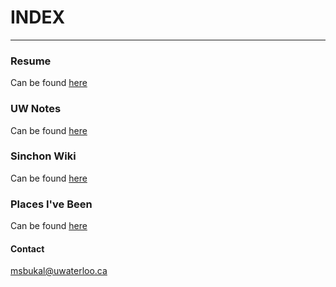 # INDEX

*****

### Resume
Can be found [here](/resume.pdf)

### UW Notes
Can be found [here](/notes.md)

### Sinchon Wiki
Can be found [here](http://sinchonwiki.milenabukal.me/index.php?title=Main_Page)

### Places I've Been
Can be found [here](/places.md)

#### Contact

msbukal@uwaterloo.ca
